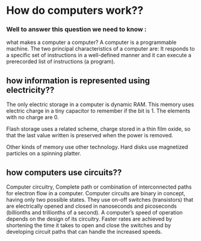 # How do computers work??

### Well to answer this question we need to know :
what makes a computer a computer? 
A computer is a programmable machine. The two principal characteristics of a computer are: It 
responds to a specific set of instructions in
a well-defined manner and it can execute a
prerecorded list of instructions (a program).

## how information is represented using electricity??

The only electric storage in a computer is dynamic RAM. This memory uses electric charge 
in a tiny capacitor to remember if the bit is 1. The elements with no charge are 0.

Flash storage uses a related scheme, charge stored in a thin film oxide, so that the last value written 
is preserved when the power is removed.

Other kinds of memory use other technology. Hard disks use magnetized particles on a spinning platter.

## how computers use circuits??
Computer circuitry, Complete path or combination of interconnected paths for
electron flow in a computer. Computer circuits are binary in concept, having 
only two possible states. They use on-off switches (transistors) that are 
electrically opened and closed in nanoseconds and picoseconds (billionths and
trillionths of a second). A computer’s speed of operation depends on the design 
of its circuitry. Faster rates are achieved by
shortening the time it takes to open and close the switches and by developing
circuit paths that can handle the increased speeds.

